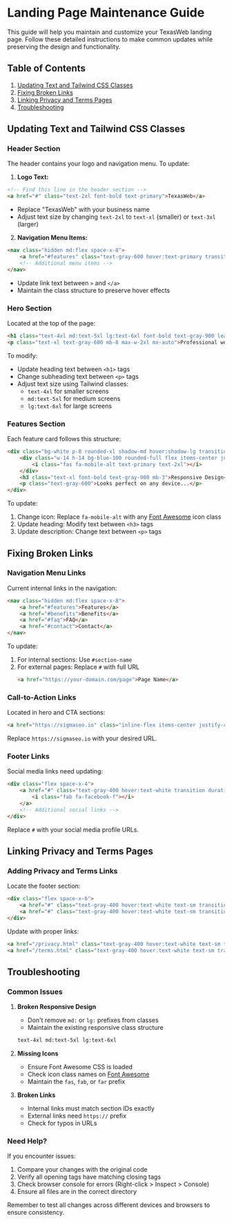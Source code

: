 # Landing Page Maintenance Guide

This guide will help you maintain and customize your TexasWeb landing page. Follow these detailed instructions to make common updates while preserving the design and functionality.

## Table of Contents
1. [Updating Text and Tailwind CSS Classes](#updating-text-and-tailwind-css-classes)
2. [Fixing Broken Links](#fixing-broken-links)
3. [Linking Privacy and Terms Pages](#linking-privacy-and-terms-pages)
4. [Troubleshooting](#troubleshooting)

## Updating Text and Tailwind CSS Classes

### Header Section
The header contains your logo and navigation menu. To update:

1. **Logo Text:**
```html
<!-- Find this line in the header section -->
<a href="#" class="text-2xl font-bold text-primary">TexasWeb</a>
```
- Replace "TexasWeb" with your business name
- Adjust text size by changing `text-2xl` to `text-xl` (smaller) or `text-3xl` (larger)

2. **Navigation Menu Items:**
```html
<nav class="hidden md:flex space-x-8">
    <a href="#features" class="text-gray-600 hover:text-primary transition duration-300 font-medium">Features</a>
    <!-- Additional menu items -->
</nav>
```
- Update link text between `>` and `</a>`
- Maintain the class structure to preserve hover effects

### Hero Section
Located at the top of the page:

```html
<h1 class="text-4xl md:text-5xl lg:text-6xl font-bold text-gray-900 leading-tight tracking-tight mb-6">Custom Websites For Your Business</h1>
<p class="text-xl text-gray-600 mb-8 max-w-2xl mx-auto">Professional web solutions designed to help Texas businesses stand out and grow online.</p>
```

To modify:
- Update heading text between `<h1>` tags
- Change subheading text between `<p>` tags
- Adjust text size using Tailwind classes:
  - `text-4xl` for smaller screens
  - `md:text-5xl` for medium screens
  - `lg:text-6xl` for large screens

### Features Section
Each feature card follows this structure:

```html
<div class="bg-white p-8 rounded-xl shadow-md hover:shadow-lg transition duration-300 transform hover:-translate-y-1">
    <div class="w-14 h-14 bg-blue-100 rounded-full flex items-center justify-center mb-6">
        <i class="fas fa-mobile-alt text-primary text-2xl"></i>
    </div>
    <h3 class="text-xl font-bold text-gray-900 mb-3">Responsive Design</h3>
    <p class="text-gray-600">Looks perfect on any device...</p>
</div>
```

To update:
1. Change icon: Replace `fa-mobile-alt` with any [Font Awesome](https://fontawesome.com/icons) icon class
2. Update heading: Modify text between `<h3>` tags
3. Update description: Change text between `<p>` tags

## Fixing Broken Links

### Navigation Menu Links
Current internal links in the navigation:

```html
<nav class="hidden md:flex space-x-8">
    <a href="#features">Features</a>
    <a href="#benefits">Benefits</a>
    <a href="#faq">FAQ</a>
    <a href="#contact">Contact</a>
</nav>
```

To update:
1. For internal sections: Use `#section-name`
2. For external pages: Replace `#` with full URL
   ```html
   <a href="https://your-domain.com/page">Page Name</a>
   ```

### Call-to-Action Links
Located in hero and CTA sections:

```html
<a href="https://sigmaseo.io" class="inline-flex items-center justify-center px-8 py-3...">
```

Replace `https://sigmaseo.io` with your desired URL.

### Footer Links
Social media links need updating:

```html
<div class="flex space-x-4">
    <a href="#" class="text-gray-400 hover:text-white transition duration-300">
        <i class="fab fa-facebook-f"></i>
    </a>
    <!-- Additional social links -->
</div>
```

Replace `#` with your social media profile URLs.

## Linking Privacy and Terms Pages

### Adding Privacy and Terms Links
Locate the footer section:

```html
<div class="flex space-x-6">
    <a href="#" class="text-gray-400 hover:text-white text-sm transition duration-300">Privacy Policy</a>
    <a href="#" class="text-gray-400 hover:text-white text-sm transition duration-300">Terms of Service</a>
</div>
```

Update with proper links:
```html
<a href="/privacy.html" class="text-gray-400 hover:text-white text-sm transition duration-300">Privacy Policy</a>
<a href="/terms.html" class="text-gray-400 hover:text-white text-sm transition duration-300">Terms of Service</a>
```

## Troubleshooting

### Common Issues

1. **Broken Responsive Design**
   - Don't remove `md:` or `lg:` prefixes from classes
   - Maintain the existing responsive class structure
   ```html
   text-4xl md:text-5xl lg:text-6xl
   ```

2. **Missing Icons**
   - Ensure Font Awesome CSS is loaded
   - Check icon class names on [Font Awesome](https://fontawesome.com/icons)
   - Maintain the `fas`, `fab`, or `far` prefix

3. **Broken Links**
   - Internal links must match section IDs exactly
   - External links need `https://` prefix
   - Check for typos in URLs

### Need Help?
If you encounter issues:
1. Compare your changes with the original code
2. Verify all opening tags have matching closing tags
3. Check browser console for errors (Right-click > Inspect > Console)
4. Ensure all files are in the correct directory

Remember to test all changes across different devices and browsers to ensure consistency.